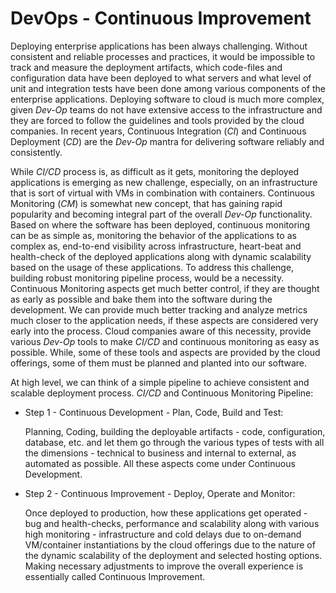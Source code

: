 # DevOps - Continuous Improvement

Deploying enterprise applications has been always challenging. Without
consistent and reliable processes and practices, it would be
impossible to track and measure the deployment artifacts, which
code-files and configuration data have been deployed to what servers
and what level of unit and integration tests have been done among
various components of the enterprise applications. Deploying software
to cloud is much more complex, given *Dev-Op* teams do not have
extensive access to the infrastructure and they are forced to follow
the guidelines and tools provided by the cloud companies.  In recent
years, Continuous Integration (*CI*) and Continuous Deployment
(*CD*) are the *Dev-Op* mantra for delivering software reliably
and consistently.

While *CI/CD* process is, as difficult as it gets, monitoring the
deployed applications is emerging as new challenge, especially, on an
infrastructure that is sort of virtual with VMs in combination with
containers.  Continuous Monitoring (*CM*) is somewhat new concept,
that has gaining rapid popularity and becoming integral part of the
overall *Dev-Op* functionality. Based on where the software has been
deployed, continuous monitoring can be as simple as, monitoring the
behavior of the applications to as complex as, end-to-end visibility
across infrastructure, heart-beat and health-check of the deployed
applications along with dynamic scalability based on the usage of
these applications.  To address this challenge, building robust
monitoring pipeline process, would be a necessity. Continuous
Monitoring aspects get much better control, if they are thought as
early as possible and bake them into the software during the
development.  We can provide much better tracking and analyze metrics
much closer to the application needs, if these aspects are considered
very early into the process.  Cloud companies aware of this necessity,
provide various *Dev-Op* tools to make *CI/CD* and continuous
monitoring as easy as possible.  While, some of these tools and
aspects are provided by the cloud offerings, some of them must be
planned and planted into our software.


At high level, we can think of a simple pipeline to achieve consistent
and scalable deployment process.  *CI/CD* and Continuous Monitoring
Pipeline:

* Step 1 - Continuous Development - Plan, Code, Build and Test:

  Planning, Coding, building the deployable artifacts - code,
  configuration, database, etc.  and let them go through the various
  types of tests with all the dimensions - technical to business and
  internal to external, as automated as possible. All these aspects
  come under Continuous Development.

* Step 2 - Continuous Improvement - Deploy, Operate and Monitor:

  Once deployed to production, how these applications get operated -
  bug and health-checks, performance and scalability along with
  various high monitoring - infrastructure and cold delays due to
  on-demand VM/container instantiations by the cloud offerings due to
  the nature of the dynamic scalability of the deployment and selected
  hosting options. Making necessary adjustments to improve the overall
  experience is essentially called Continuous Improvement.
